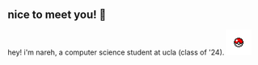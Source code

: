 ## nice to meet you! 👋

hey! i'm nareh, a computer science student at ucla (class of '24). <img src="./images/pokeball.gif" alt="Spinning Pokeball" width="50"/>
